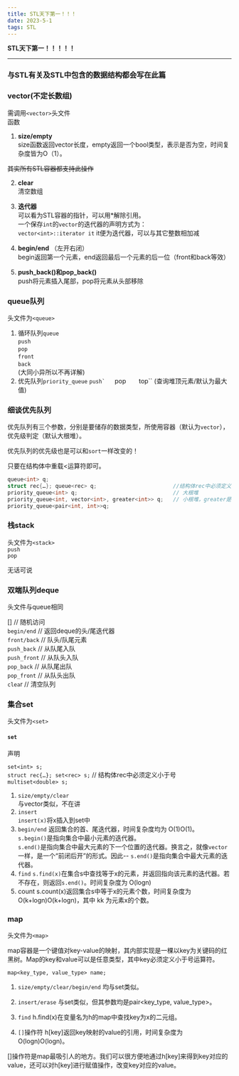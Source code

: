 ```yaml
---
title: STL天下第一！！！
date: 2023-5-1
tags: STL
---
```




<!-- more -->
**STL天下第一！！！！！**   

------------   
### 与STL有关及STL中包含的数据结构都会写在此篇   

### **vector(不定长数组)**  
需调用``<vector>``头文件   
函数   
1. **size/empty**   
size函数返回vector长度，empty返回一个bool类型，表示是否为空，时间复杂度皆为O（1）。      

~~其实所有STL容器都支持此操作~~   

2. **clear**   
清空数组  
3. **迭代器**  
可以看为STL容器的指针，可以用*解除引用。   
一个保存``int``的``vector``的迭代器的声明方式为：  
``vector<int>::iterator it``
it便为迭代器，可以与其它整数相加减

4. **begin/end** （左开右闭）   
begin返回第一个元素，end返回最后一个元素的后一位（front和back等效）   
5. **push_back()和pop_back()**   
push将元素插入尾部，pop将元素从头部移除   




### **queue队列**  
头文件为``<queue>``   
1. 循环队列``queue``   
``push``  
``pop``   
``front``   
``back``   
(大同小异所以不再详解)   
2. 优先队列``priority_queue``
``push`  
``pop``   
``top`` (查询堆顶元素/默认为最大值)   
### 细谈优先队列   

优先队列有三个参数，分别是要储存的数据类型，所使用容器（默认为``vector``），优先级判定（默认大根堆）。


优先队列的优先级也是可以和``sort``一样改变的！

只要在结构体中重载<运算符即可。
~~~c++
queue<int> q;
struct rec{…}; queue<rec> q;                        //结构体rec中必须定义小于号
priority_queue<int> q;                              // 大根堆
priority_queue<int, vector<int>, greater<int>> q;   // 小根堆，greater是已编写好的。
priority_queue<pair<int, int>>q;
~~~


 ### **栈stack**  

 头文件为``<stack>``   
 ``push``   
 ``pop``

 无话可说  
 ###  **双端队列deque**   

 头文件与queue相同 

 []              // 随机访问   
``begin/end``       // 返回deque的头/尾迭代器  
``front/back``      // 队头/队尾元素   
``push_back``       // 从队尾入队   
``push_front``      // 从队头入队   
``pop_back``        // 从队尾出队   
``pop_front``       // 从队头出队   
``clea``r           // 清空队列  

### **集合set**   

头文件为``<set>``

#### ``set``

声明

  ``set<int> s;``   
``struct rec{…}; set<rec> s;``  // 结构体rec中必须定义小于号   
``multiset<double> s;``

1. ``size/empty/clear``    
与vector类似，不在讲
2. ``insert``   
``insert(x)``将x插入到set中
3.  ``begin/end``
返回集合的首、尾迭代器，时间复杂度均为 O(1)O(1)。  
``s.begin()``是指向集合中最小元素的迭代器。   
``s.end()``是指向集合中最大元素的下一个位置的迭代器。换言之，就像``vector``一样，是一个“前闭后开”的形式。因此-- ``s.end()``是指向集合中最大元素的迭代器。
4. ``find``
``s.find(x)``在集合s中查找等于x的元素，并返回指向该元素的迭代器。若不存在，则返回``s.end()``。时间复杂度为 O(logn)  
5. count
s.count(x)返回集合s中等于x的元素个数，时间复杂度为 O(k+logn)O(k+logn)，其中 kk 为元素x的个数。

### **map**  

头文件为``<map>``

map容器是一个键值对key-value的映射，其内部实现是一棵以key为关键码的红黑树。Map的key和value可以是任意类型，其中key必须定义小于号运算符。

``map<key_type, value_type> name;``

1.  ``size/empty/clear/begin/end``
均与set类似。

2.  ``insert/erase``
与set类似，但其参数均是pair<key_type, value_type>。

3.  ``find``
h.find(x)在变量名为h的map中查找key为x的二元组。

4.  ``[]``操作符
h[key]返回key映射的value的引用，时间复杂度为 O(logn)O(logn)。

[]操作符是map最吸引人的地方。我们可以很方便地通过h[key]来得到key对应的value，还可以对h[key]进行赋值操作，改变key对应的value。



 






